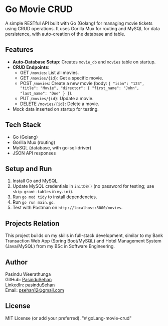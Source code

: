 # Go Movie CRUD

A simple RESTful API built with Go (Golang) for managing movie tickets using CRUD operations. It uses Gorilla Mux for routing and MySQL for data persistence, with auto-creation of the database and table.

## Features
- **Auto-Database Setup**: Creates `movie_db` and `movies` table on startup.
- **CRUD Endpoints**:
  - GET `/movies`: List all movies.
  - GET `/movies/{id}`: Get a specific movie.
  - POST `/movies`: Create a new movie (body: `{ "isbn": "123", "title": "Movie", "director": { "first_name": "John", "last_name": "Doe" } }`).
  - PUT `/movies/{id}`: Update a movie.
  - DELETE `/movies/{id}`: Delete a movie.
- Mock data inserted on startup for testing.

## Tech Stack
- Go (Golang)
- Gorilla Mux (routing)
- MySQL (database, with go-sql-driver)
- JSON API responses

## Setup and Run
1. Install Go and MySQL.
2. Update MySQL credentials in `initDB()` (no password for testing; use `skip-grant-tables` in `my.ini`).
3. Run `go mod tidy` to install dependencies.
4. Run `go run main.go`.
5. Test with Postman on `http://localhost:8000/movies`.

## Projects Relation
This project builds on my skills in full-stack development, similar to my Bank Transaction Web App (Spring Boot/MySQL) and Hotel Management System (Java/MySQL) from my BSc in Software Engineering.

## Author
Pasindu Weerathunga  
GitHub: [PasinduSehan](https://github.com/PasinduSehan)  
LinkedIn: [pasinduSehan](https://linkedin.com/in/pasinduSehan)  
Email: psehan12@gmail.com

## License
MIT License (or add your preferred).
"# goLang-movie-crud" 
